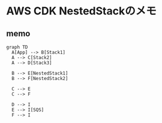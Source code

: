 # AWS CDK NestedStackのメモ

## memo
```mermaid
graph TD
  A[App] --> B[Stack1]
  A --> C[Stack2]
  A --> D[Stack3]

  B --> E[NestedStack1]
  B --> F[NestedStack2]

  C --> E
  C --> F

  D --> I
  E --> I[SQS]
  F --> I
```